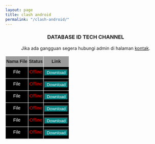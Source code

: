 ```yaml
---
layout: page
title: clash android
permalink: "/clash-android/"
---
```

<style type="text/css">
@media screen and (max-width: 768px) {
  .tg  {
    border-collapse:collapse;
    border-spacing:1;
    width:100%;
  }
}
.tg td {
  border-color:black;
  border-style:solid;
  border-width:1px;
  font-family:Arial, sans-serif;
  font-size:14px;
  overflow:hidden;
  padding:8px 2px;
  word-break:normal;
}
.tg th {
  border-color:black;
  border-style:solid;
  border-width:1px;
  font-family:Arial, sans-serif;
  font-size:14px;
  font-weight:normal;
  overflow:hidden;
  padding:8px 2px;
  word-break:normal;
}
.tg .tg-tmgx {
  background-color:#9b9b9b;
  border-color:#ffffff;
  font-weight:bold;
  text-align:center;
  vertical-align:top
}
.tg .tg-7k2u {
  background-color:#000000;
  border-color:#ffffff;
  text-align:center;
  vertical-align:top
}
</style>

<center>
<h3>DATABASE ID TECH CHANNEL</h3>
<p>Jika ada gangguan segera hubungi admin di halaman <a href="/contact/" >kontak</a>.</p>
<table class="tg">
<thead>
  <tr>
    <th class="tg-tmgx">Nama File</th>
    <th class="tg-tmgx">Status</th>
    <th class="tg-tmgx">Link</th>
  </tr>
</thead>
<tbody>
  <tr>
    <td class="tg-7k2u"><span style="color:#FFF">File</span></td>
    <td class="tg-7k2u"><span style="color:red">Offline</span></td>
    <td class="tg-7k2u"><span><button onclick="download1('')" style="background:teal;color:white">Download</button></span></td>
  </tr>
  <tr>
    <td class="tg-7k2u"><span style="color:#FFF">File</span></td>
    <td class="tg-7k2u"><span style="color:red">Offline</span></td>
    <td class="tg-7k2u"><span><button onclick="download2('')" style="background:teal;color:white">Download</button></span></td>
  </tr>
  <tr>
    <td class="tg-7k2u"><span style="color:#FFF">File</span></td>
    <td class="tg-7k2u"><span style="color:red">Offline</span></td>
    <td class="tg-7k2u"><span><button onclick="download3('')" style="background:teal;color:white">Download</button></span></td>
  </tr>
  <tr>
    <td class="tg-7k2u"><span style="color:#FFF">File</span></td>
    <td class="tg-7k2u"><span style="color:red">Offline</span></td>
    <td class="tg-7k2u"><span><button onclick="download4('')" style="background:teal;color:white">Download</button></span></td>
  </tr>
  <tr>
    <td class="tg-7k2u"><span style="color:#FFF">File</span></td>
    <td class="tg-7k2u"><span style="color:red">Offline</span></td>
    <td class="tg-7k2u"><span><button onclick="download5('')" style="background:teal;color:white">Download</button></span></td>
  </tr>
  <tr>
    <td class="tg-7k2u"><span style="color:#FFF">File</span></td>
    <td class="tg-7k2u"><span style="color:red">Offline</span></td>
    <td class="tg-7k2u"><span><button onclick="download6('')" style="background:teal;color:white">Download</button></span></td>
  </tr>
</tbody>
</table>
</center>
<script>
function download1 (url) {location.href = url;}
function download2 (url) {location.href = url;}
function download3 (url) {location.href = url;}
function download4 (url) {location.href = url;}
function download5 (url) {location.href = url;}
function download6 (url) {location.href = url;}
</script>